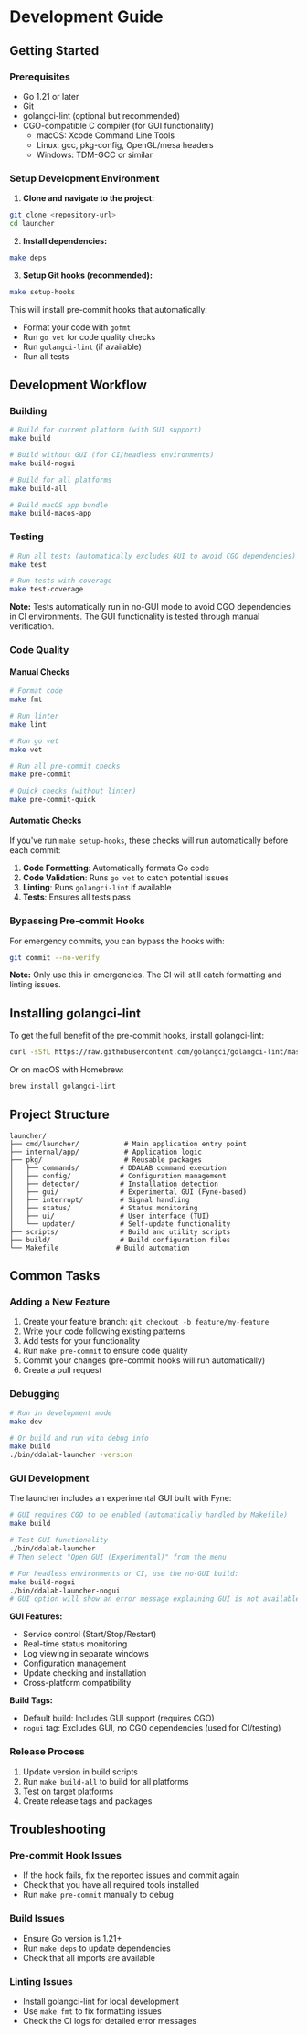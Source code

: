 # Development Guide

## Getting Started

### Prerequisites
- Go 1.21 or later
- Git
- golangci-lint (optional but recommended)
- CGO-compatible C compiler (for GUI functionality)
  - macOS: Xcode Command Line Tools
  - Linux: gcc, pkg-config, OpenGL/mesa headers
  - Windows: TDM-GCC or similar

### Setup Development Environment

1. **Clone and navigate to the project:**
```bash
git clone <repository-url>
cd launcher
```

2. **Install dependencies:**
```bash
make deps
```

3. **Setup Git hooks (recommended):**
```bash
make setup-hooks
```

This will install pre-commit hooks that automatically:
- Format your code with `gofmt`
- Run `go vet` for code quality checks
- Run `golangci-lint` (if available)
- Run all tests

## Development Workflow

### Building
```bash
# Build for current platform (with GUI support)
make build

# Build without GUI (for CI/headless environments)  
make build-nogui

# Build for all platforms
make build-all

# Build macOS app bundle
make build-macos-app
```

### Testing
```bash
# Run all tests (automatically excludes GUI to avoid CGO dependencies)
make test

# Run tests with coverage
make test-coverage
```

**Note:** Tests automatically run in no-GUI mode to avoid CGO dependencies in CI environments. The GUI functionality is tested through manual verification.

### Code Quality

#### Manual Checks
```bash
# Format code
make fmt

# Run linter
make lint

# Run go vet
make vet

# Run all pre-commit checks
make pre-commit

# Quick checks (without linter)
make pre-commit-quick
```

#### Automatic Checks
If you've run `make setup-hooks`, these checks will run automatically before each commit:

1. **Code Formatting**: Automatically formats Go code
2. **Code Validation**: Runs `go vet` to catch potential issues
3. **Linting**: Runs `golangci-lint` if available
4. **Tests**: Ensures all tests pass

### Bypassing Pre-commit Hooks
For emergency commits, you can bypass the hooks with:
```bash
git commit --no-verify
```

**Note:** Only use this in emergencies. The CI will still catch formatting and linting issues.

## Installing golangci-lint

To get the full benefit of the pre-commit hooks, install golangci-lint:

```bash
curl -sSfL https://raw.githubusercontent.com/golangci/golangci-lint/master/install.sh | sh -s -- -b $(go env GOPATH)/bin
```

Or on macOS with Homebrew:
```bash
brew install golangci-lint
```

## Project Structure

```
launcher/
├── cmd/launcher/           # Main application entry point
├── internal/app/           # Application logic
├── pkg/                    # Reusable packages
│   ├── commands/          # DDALAB command execution
│   ├── config/            # Configuration management
│   ├── detector/          # Installation detection
│   ├── gui/               # Experimental GUI (Fyne-based)
│   ├── interrupt/         # Signal handling
│   ├── status/            # Status monitoring
│   ├── ui/                # User interface (TUI)
│   └── updater/           # Self-update functionality
├── scripts/               # Build and utility scripts
├── build/                 # Build configuration files
└── Makefile              # Build automation
```

## Common Tasks

### Adding a New Feature
1. Create your feature branch: `git checkout -b feature/my-feature`
2. Write your code following existing patterns
3. Add tests for your functionality
4. Run `make pre-commit` to ensure code quality
5. Commit your changes (pre-commit hooks will run automatically)
6. Create a pull request

### Debugging
```bash
# Run in development mode
make dev

# Or build and run with debug info
make build
./bin/ddalab-launcher -version
```

### GUI Development
The launcher includes an experimental GUI built with Fyne:

```bash
# GUI requires CGO to be enabled (automatically handled by Makefile)
make build

# Test GUI functionality
./bin/ddalab-launcher
# Then select "Open GUI (Experimental)" from the menu

# For headless environments or CI, use the no-GUI build:
make build-nogui
./bin/ddalab-launcher-nogui
# GUI option will show an error message explaining GUI is not available
```

**GUI Features:**
- Service control (Start/Stop/Restart)
- Real-time status monitoring
- Log viewing in separate windows
- Configuration management
- Update checking and installation
- Cross-platform compatibility

**Build Tags:**
- Default build: Includes GUI support (requires CGO)
- `nogui` tag: Excludes GUI, no CGO dependencies (used for CI/testing)

### Release Process
1. Update version in build scripts
2. Run `make build-all` to build for all platforms
3. Test on target platforms
4. Create release tags and packages

## Troubleshooting

### Pre-commit Hook Issues
- If the hook fails, fix the reported issues and commit again
- Check that you have all required tools installed
- Run `make pre-commit` manually to debug

### Build Issues
- Ensure Go version is 1.21+
- Run `make deps` to update dependencies
- Check that all imports are available

### Linting Issues
- Install golangci-lint for local development
- Use `make fmt` to fix formatting issues
- Check the CI logs for detailed error messages